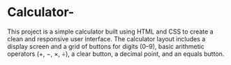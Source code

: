 # Calculator-
This project is a simple calculator built using HTML and CSS to create a clean and responsive user interface. The calculator layout includes a display screen and a grid of buttons for digits (0–9), basic arithmetic operators (+, −, ×, ÷), a clear button, a decimal point, and an equals button.
